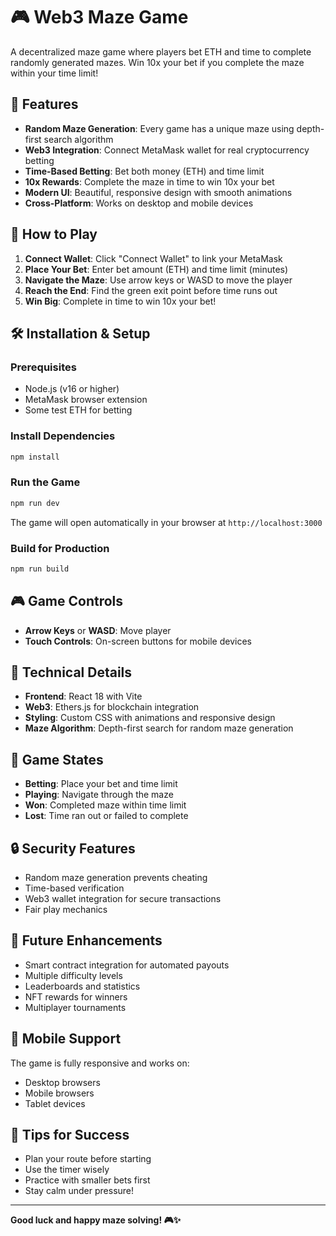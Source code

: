 # 🎮 Web3 Maze Game

A decentralized maze game where players bet ETH and time to complete randomly generated mazes. Win 10x your bet if you complete the maze within your time limit!

## 🚀 Features

- **Random Maze Generation**: Every game has a unique maze using depth-first search algorithm
- **Web3 Integration**: Connect MetaMask wallet for real cryptocurrency betting
- **Time-Based Betting**: Bet both money (ETH) and time limit
- **10x Rewards**: Complete the maze in time to win 10x your bet
- **Modern UI**: Beautiful, responsive design with smooth animations
- **Cross-Platform**: Works on desktop and mobile devices

## 🎯 How to Play

1. **Connect Wallet**: Click "Connect Wallet" to link your MetaMask
2. **Place Your Bet**: Enter bet amount (ETH) and time limit (minutes)
3. **Navigate the Maze**: Use arrow keys or WASD to move the player
4. **Reach the End**: Find the green exit point before time runs out
5. **Win Big**: Complete in time to win 10x your bet!

## 🛠️ Installation & Setup

### Prerequisites
- Node.js (v16 or higher)
- MetaMask browser extension
- Some test ETH for betting

### Install Dependencies
```bash
npm install
```

### Run the Game
```bash
npm run dev
```

The game will open automatically in your browser at `http://localhost:3000`

### Build for Production
```bash
npm run build
```

## 🎮 Game Controls

- **Arrow Keys** or **WASD**: Move player
- **Touch Controls**: On-screen buttons for mobile devices

## 🔧 Technical Details

- **Frontend**: React 18 with Vite
- **Web3**: Ethers.js for blockchain integration
- **Styling**: Custom CSS with animations and responsive design
- **Maze Algorithm**: Depth-first search for random maze generation

## 🎨 Game States

- **Betting**: Place your bet and time limit
- **Playing**: Navigate through the maze
- **Won**: Completed maze within time limit
- **Lost**: Time ran out or failed to complete

## 🔒 Security Features

- Random maze generation prevents cheating
- Time-based verification
- Web3 wallet integration for secure transactions
- Fair play mechanics

## 🚀 Future Enhancements

- Smart contract integration for automated payouts
- Multiple difficulty levels
- Leaderboards and statistics
- NFT rewards for winners
- Multiplayer tournaments

## 📱 Mobile Support

The game is fully responsive and works on:
- Desktop browsers
- Mobile browsers
- Tablet devices

## 🎯 Tips for Success

- Plan your route before starting
- Use the timer wisely
- Practice with smaller bets first
- Stay calm under pressure!

---

**Good luck and happy maze solving! 🎮✨**